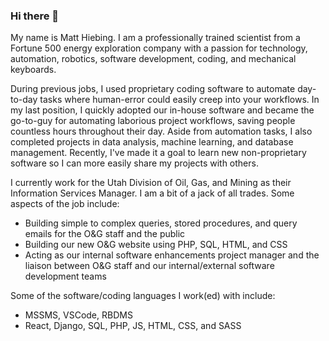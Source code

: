 ### Hi there 👋
My name is Matt Hiebing.  I am a professionally trained scientist from a Fortune 500 energy exploration company with a passion for technology, automation, robotics, software development, coding, and mechanical keyboards.

During previous jobs, I used proprietary coding software to automate day-to-day tasks where human-error could easily creep into your workflows.  In my last position, I quickly adopted our in-house software and became the go-to-guy for automating laborious project workflows, saving people countless hours throughout their day.  Aside from automation tasks, I also completed projects in data analysis, machine learning, and database management.  Recently, I've made it a goal to learn new non-proprietary software so I can more easily share my projects with others.

I currently work for the Utah Division of Oil, Gas, and Mining as their Information Services Manager.  I am a bit of a jack of all trades.  Some aspects of the job include:
* Building simple to complex queries, stored procedures, and query emails for the O&G staff and the public
* Building our new O&G website using PHP, SQL, HTML, and CSS
* Acting as our internal software enhancements project manager and the liaison between O&G staff and our internal/external software development teams

Some of the software/coding languages I work(ed) with include:
* MSSMS, VSCode, RBDMS
* React, Django, SQL, PHP, JS, HTML, CSS, and SASS
